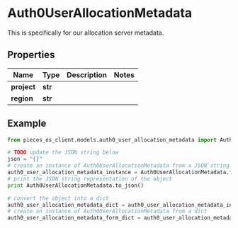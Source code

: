 # Auth0UserAllocationMetadata

This is specifically for our allocation server metadata.

## Properties

Name | Type | Description | Notes
------------ | ------------- | ------------- | -------------
**project** | **str** |  | 
**region** | **str** |  | 

## Example

```python
from pieces_os_client.models.auth0_user_allocation_metadata import Auth0UserAllocationMetadata

# TODO update the JSON string below
json = "{}"
# create an instance of Auth0UserAllocationMetadata from a JSON string
auth0_user_allocation_metadata_instance = Auth0UserAllocationMetadata.from_json(json)
# print the JSON string representation of the object
print Auth0UserAllocationMetadata.to_json()

# convert the object into a dict
auth0_user_allocation_metadata_dict = auth0_user_allocation_metadata_instance.to_dict()
# create an instance of Auth0UserAllocationMetadata from a dict
auth0_user_allocation_metadata_form_dict = auth0_user_allocation_metadata.from_dict(auth0_user_allocation_metadata_dict)
```



